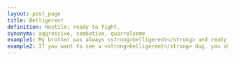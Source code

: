 ```yaml
---
layout: post_page
title: Belligerent
definition: Hostile; ready to fight.
synonyms: aggressive, combative, quarrelsome
example1: My brother was always <strong>belligerent</strong> and ready to fight.
example2: If you want to see a <strong>belligerent</strong> dog, you should attempt to take his food while he is eating it.
---
```

